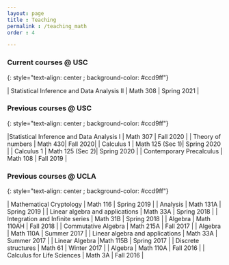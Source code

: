 ```yaml
---
layout: page
title : Teaching
permalink : /teaching_math
order : 4

---
```


### Current courses @ USC
{: style="text-align: center ; background-color: #ccd9ff"}

| Statistical Inference and Data Analysis II | Math 308 | Spring 2021 |


### Previous courses @ USC
{: style="text-align: center ; background-color: #ccd9ff"}

|Statistical Inference and Data Analysis I | Math 307 | Fall 2020 | 
| Theory of numbers | Math 430| Fall 2020|
| Calculus 1 |    Math 125 (Sec 1)|	Spring 2020 |
| Calculus 1 |    Math 125 (Sec 2)|	Spring 2020 |
| Contemporary Precalculus |	Math 108 | Fall 2019 |

### Previous courses @ UCLA
{: style="text-align: center ; background-color: #ccd9ff"}

| Mathematical Cryptology	| Math 116	 | Spring 2019 |
| Analysis	| Math 131A |	Spring 2019 |
| Linear algebra and applications |	Math 33A	| Spring 2018 |
| Integration and Infinite series |	Math 31B | Spring 2018 |
| Algebra	 | Math 110AH |	Fall 2018 |
| Commutative Algebra |	Math 215A |	Fall 2017 |
| Algebra	| Math 110A |	Summer 2017 |
| Linear algebra and applications |	Math 33A |	Summer 2017 |
| Linear Algebra	|Math 115B |	Spring 2017 |
| Discrete structures	| Math 61 |	Winter 2017 |
| Algebra |	Math 110A |	Fall 2016 |
| Calculus for Life Sciences |	Math 3A |	Fall 2016 |

